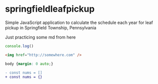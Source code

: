 # springfieldleafpickup
Simple JavaScript application to calculate the schedule each year for leaf pickup in Springfield Township, Pennsylvania

Just practicing some md from here
```js
console.log()
```
```html
<img href="http://somewhere.com" />
```
```css
body {margin: 0 auto;}
```
```diff
- const nums = []
+ const nums = {}
```
